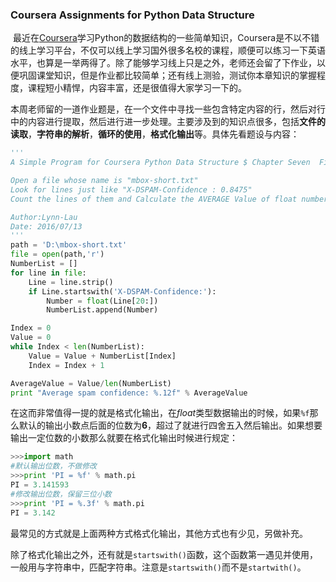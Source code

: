 ### Coursera Assignments for Python Data Structure 

​        最近在[Coursera](https://www.coursera.org/)学习Python的数据结构的一些简单知识，Coursera是不以不错的线上学习平台，不仅可以线上学习国外很多名校的课程，顺便可以练习一下英语水平，也算是一举两得了。除了能够学习线上只是之外，老师还会留了下作业，以便巩固课堂知识，但是作业都比较简单；还有线上测验，测试你本章知识的掌握程度，课程短小精悍，内容丰富，还是很值得大家学习一下的。

​        本周老师留的一道作业题是，在一个文件中寻找一些包含特定内容的行，然后对行中的内容进行提取，然后进行进一步处理。主要涉及到的知识点很多，包括**文件的读取**，**字符串的解析**，**循环的使用**，**格式化输出**等。具体先看题设与内容：

```python
'''
A Simple Program for Coursera Python Data Structure $ Chapter Seven  Files

Open a file whose name is "mbox-short.txt"
Look for lines just like "X-DSPAM-Confidence : 0.8475"
Count the lines of them and Calculate the AVERAGE Value of float numbers 

Author:Lynn-Lau
Date: 2016/07/13
'''
path = 'D:\mbox-short.txt'
file = open(path,'r')
NumberList = []
for line in file:
	Line = line.strip()
	if Line.startswith('X-DSPAM-Confidence:'):
		Number = float(Line[20:])
		NumberList.append(Number)

Index = 0
Value = 0
while Index < len(NumberList):
	Value = Value + NumberList[Index]
	Index = Index + 1

AverageValue = Value/len(NumberList)
print "Average spam confidence: %.12f" % AverageValue
```

在这而非常值得一提的就是格式化输出，在*float*类型数据输出的时候，如果`%f`那么默认的输出小数点后面的位数为**6**，超过了就进行四舍五入然后输出。如果想要输出一定位数的小数那么就要在格式化输出时候进行规定：

```python
>>>import math
#默认输出位数，不做修改
>>>print 'PI = %f' % math.pi
PI = 3.141593
#修改输出位数，保留三位小数
>>>print 'PI = %.3f' % math.pi
PI = 3.142

```

最常见的方式就是上面两种方式格式化输出，其他方式也有少见，另做补充。

除了格式化输出之外，还有就是`startswith()`函数，这个函数第一遇见并使用，一般用与字符串中，匹配字符串。注意是`startswith()`而不是`startwith()`。